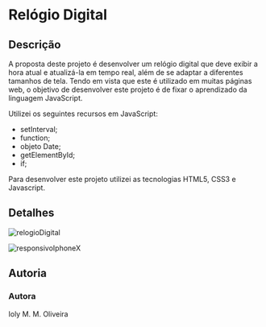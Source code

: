 # Relógio Digital

## Descrição
A proposta deste projeto é desenvolver um relógio digital que deve exibir a hora atual e atualizá-la em tempo real, além de se adaptar a diferentes tamanhos de tela. Tendo em vista que este é utilizado em muitas páginas web, o objetivo de desenvolver este projeto é de fixar o aprendizado da linguagem JavaScript. 

Utilizei os seguintes recursos em JavaScript: 
- setInterval;
- function;
- objeto Date;
- getElementById;
- if;

Para desenvolver este projeto utilizei as tecnologias HTML5, CSS3 e Javascript. 

## Detalhes
![relogioDigital](https://user-images.githubusercontent.com/87779906/181069276-6dcdd94e-614d-4d67-856a-300f2ba2064e.png)

![responsivoIphoneX](https://user-images.githubusercontent.com/87779906/181070257-19ab87c9-74f4-4d45-859e-b0ed171150a7.png)

## Autoria 
### Autora
Ioly M. M. Oliveira
